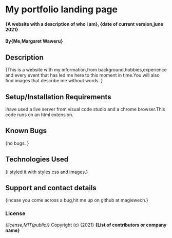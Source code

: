 
# My portfolio landing page
#### {A website with a description of who i am}, {date of current version,june 2021}
#### By{Me,Margaret Waweru}
## Description
{This is a website with my information,from background,hobbies,experience and every event that has led me here to this moment in time.You will also find images that describe me without words. }
## Setup/Installation Requirements
 ihave used a live server from visual code studio and a chrome browser.This code runs on an html extension.

## Known Bugs
{no bugs. }
## Technologies Used
{i styled it with styles.css and images.}
## Support and contact details
{incase you come across a bug,hit me up on github at magiewech.}
### License
*{license,MIT(public)}*
Copyright (c) {2021} **{List of contributors or company name}**